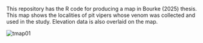 This repository has the R code for producing a map in Bourke (2025) thesis. This map shows the localities of pit vipers whose venom was collected and used in the study. Elevation data is also overlaid on the map.

![tmap01](https://github.com/user-attachments/assets/2fdd4996-ae36-4b33-a2f7-d3c5475dcf32)
